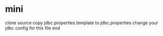 # mini
clone source
copy jdbc.properties.template to jdbc.properties
change your jdbc config for this file
end
